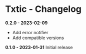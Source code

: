 # Txtic - Changelog

**0.2.0 - 2023-02-09**

- Add error notifier
- Add compatible versions

**0.1.0 - 2023-01-31** Initial release
